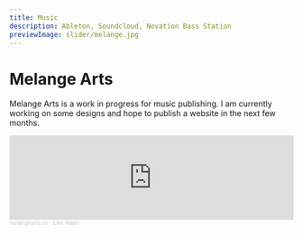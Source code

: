```yaml
---
title: Music
description: Ableton, Soundcloud, Novation Bass Station
previewImage: slider/melange.jpg
---
```


# Melange Arts

Melange Arts is a work in progress for music publishing.  I am currently working on some designs and hope to publish a website in the next few months. 

<iframe width="100%" height="150" scrolling="no" frameborder="no" allow="autoplay" src="https://w.soundcloud.com/player/?url=https%3A//api.soundcloud.com/tracks/933619177&color=%23ff5500&auto_play=false&hide_related=false&show_comments=true&show_user=true&show_reposts=false&show_teaser=true&visual=true"></iframe><div style="font-size: 10px; color: #cccccc;line-break: anywhere;word-break: normal;overflow: hidden;white-space: nowrap;text-overflow: ellipsis; font-family: Interstate,Lucida Grande,Lucida Sans Unicode,Lucida Sans,Garuda,Verdana,Tahoma,sans-serif;font-weight: 100;"><a href="https://soundcloud.com/jaykhan-sound" title="melangearts.co" target="_blank" style="color: #cccccc; text-decoration: none;">melangearts.co</a> · <a href="https://soundcloud.com/jaykhan-sound/like-water" title="Like Water" target="_blank" style="color: #cccccc; text-decoration: none;">Like Water</a></div>